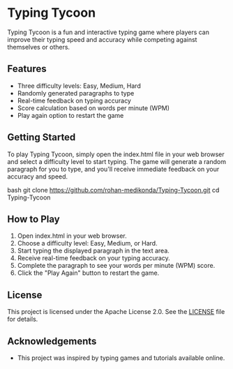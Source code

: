 # Typing Tycoon

Typing Tycoon is a fun and interactive typing game where players can improve their typing speed and accuracy while competing against themselves or others.

## Features

- Three difficulty levels: Easy, Medium, Hard
- Randomly generated paragraphs to type
- Real-time feedback on typing accuracy
- Score calculation based on words per minute (WPM)
- Play again option to restart the game

## Getting Started

To play Typing Tycoon, simply open the index.html file in your web browser and select a difficulty level to start typing. The game will generate a random paragraph for you to type, and you'll receive immediate feedback on your accuracy and speed.

bash
git clone https://github.com/rohan-medikonda/Typing-Tycoon.git
cd Typing-Tycoon


## How to Play

1. Open index.html in your web browser.
2. Choose a difficulty level: Easy, Medium, or Hard.
3. Start typing the displayed paragraph in the text area.
4. Receive real-time feedback on your typing accuracy.
5. Complete the paragraph to see your words per minute (WPM) score.
6. Click the "Play Again" button to restart the game.

## License

This project is licensed under the Apache License 2.0. See the [LICENSE](LICENSE) file for details.

## Acknowledgements

- This project was inspired by typing games and tutorials available online.



